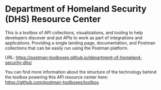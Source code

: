 # Department of Homeland Security (DHS) Resource Center
This is a toolbox of API collections, visualizations, and tooling to help developers discover and put APIs to work as part of integrations and applications. Providing a single landing page, documentation, and Postman collections that can be easily run using the Postman platform.

URL: https://postman-toolboxes.github.io/department-of-homeland-security-dhs/

You can find more information about the structure of the technology behind the toolbox powering this API resource center here: https://github.com/postman-toolboxes/toolbox.
